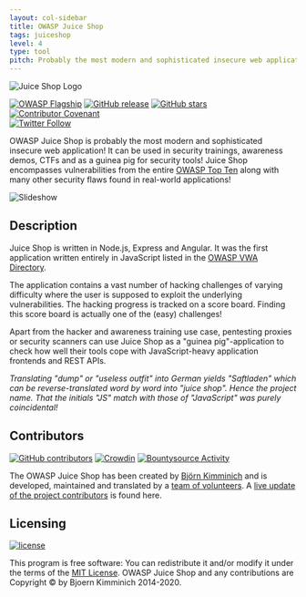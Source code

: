```yaml
---
layout: col-sidebar
title: OWASP Juice Shop
tags: juiceshop
level: 4
type: tool
pitch: Probably the most modern and sophisticated insecure web application for security trainings, awareness demos and CTFs. Also great voluntary guinea pig for your security tools and DevSecOps pipelines!
---
```


<!-- rebuild -->

![Juice Shop Logo](https://raw.githubusercontent.com/bkimminich/juice-shop/develop/frontend/src/assets/public/images/JuiceShop_Logo_100px.png)

[![OWASP Flagship](https://img.shields.io/badge/owasp-flagship%20project-48A646.svg)](/projects/#div-flagships)<!-- @IGNORE PREVIOUS: link -->
[![GitHub release](https://img.shields.io/github/release/bkimminich/juice-shop.svg)](https://github.com/bkimminich/juice-shop/releases/latest)
[![GitHub stars](https://img.shields.io/github/stars/bkimminich/juice-shop.svg?label=GitHub%20%E2%98%85&style=flat)](https://github.com/bkimminich/juice-shop/stargazers)
[![Contributor Covenant](https://img.shields.io/badge/Contributor%20Covenant-v2.0%20adopted-ff69b4.svg)](https://github.com/bkimminich/juice-shop/blob/master/CODE_OF_CONDUCT.md)  
[![Twitter Follow](https://img.shields.io/twitter/follow/owasp_juiceshop.svg?style=social&label=Follow)](https://twitter.com/owasp_juiceshop)

OWASP Juice Shop is probably the most modern and sophisticated insecure
web application! It can be used in security trainings, awareness demos,
CTFs and as a guinea pig for security tools! Juice Shop encompasses
vulnerabilities from the entire
[OWASP Top Ten](/www-project-top-ten)<!-- @IGNORE PREVIOUS: link --> along with many other security
flaws found in real-world applications!

![Slideshow](https://raw.githubusercontent.com/bkimminich/juice-shop/master/screenshots/slideshow.gif)

## Description

Juice Shop is written in Node.js, Express and Angular. It was the first
application written entirely in JavaScript listed in the
[OWASP VWA Directory](/www-project-vulnerable-web-applications-directory)<!-- @IGNORE PREVIOUS: link -->.

The application contains a vast number of hacking challenges of varying
difficulty where the user is supposed to exploit the underlying
vulnerabilities. The hacking progress is tracked on a score board.
Finding this score board is actually one of the (easy) challenges!

Apart from the hacker and awareness training use case, pentesting
proxies or security scanners can use Juice Shop as a "guinea
pig"-application to check how well their tools cope with
JavaScript-heavy application frontends and REST APIs.

_Translating "dump" or "useless outfit" into German yields "Saftladen"
which can be reverse-translated word by word into "juice shop". Hence
the project name. That the initials "JS" match with those of
"JavaScript" was purely coincidental!_

## Contributors

[![GitHub contributors](https://img.shields.io/github/contributors/bkimminich/juice-shop.svg)](https://github.com/bkimminich/juice-shop/graphs/contributors)
[![Crowdin](https://d322cqt584bo4o.cloudfront.net/owasp-juice-shop/localized.svg)](https://crowdin.com/project/owasp-juice-shop)
[![Bountysource Activity](https://img.shields.io/bountysource/team/juice-shop/activity.svg)](https://www.bountysource.com/teams/juice-shop)

The OWASP Juice Shop has been created by
[Björn Kimminich](mailto://bjoern.kimminich@owasp.org) and is developed,
maintained and translated by a
[team of volunteers](https://github.com/bkimminich/juice-shop/blob/master/HALL_OF_FAME.md).
A
[live update of the project contributors](https://github.com/bkimminich/juice-shop/graphs/contributors)
is found here.

## Licensing

[![license](https://img.shields.io/github/license/bkimminich/juice-shop.svg)](https://github.com/bkimminich/juice-shop/blob/master/LICENSE)

This program is free software: You can redistribute it and/or modify it
under the terms of the
[MIT License](https://github.com/bkimminich/juice-shop/blob/master/LICENSE).
OWASP Juice Shop and any contributions are Copyright © by Bjoern
Kimminich 2014-2020.
